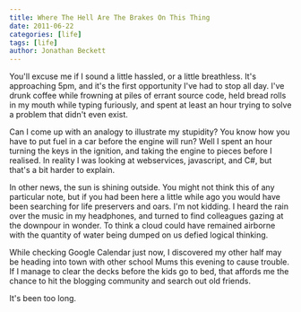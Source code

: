 ```yaml
---
title: Where The Hell Are The Brakes On This Thing
date: 2011-06-22
categories: [life]
tags: [life]
author: Jonathan Beckett
---
```


You'll excuse me if I sound a little hassled, or a little breathless. It's approaching 5pm, and it's the first opportunity I've had to stop all day. I've drunk coffee while frowning at piles of errant source code, held bread rolls in my mouth while typing furiously, and spent at least an hour trying to solve a problem that didn't even exist.

Can I come up with an analogy to illustrate my stupidity? You know how you have to put fuel in a car before the engine will run? Well I spent an hour turning the keys in the ignition, and taking the engine to pieces before I realised. In reality I was looking at webservices, javascript, and C#, but that's a bit harder to explain.

In other news, the sun is shining outside. You might not think this of any particular note, but if you had been here a little while ago you would have been searching for life preservers and oars. I'm not kidding. I heard the rain over the music in my headphones, and turned to find colleagues gazing at the downpour in wonder. To think a cloud could have remained airborne with the quantity of water being dumped on us defied logical thinking.

While checking Google Calendar just now, I discovered my other half may be heading into town with other school Mums this evening to cause trouble. If I manage to clear the decks before the kids go to bed, that affords me the chance to hit the blogging community and search out old friends.

It's been too long.